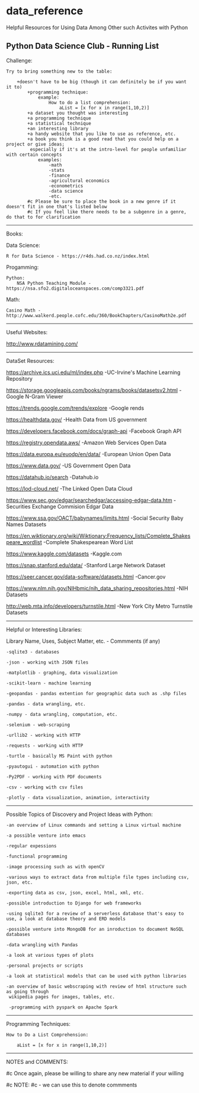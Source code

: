 # data_reference
Helpful Resources for Using Data Among Other such Activites with Python

Python Data Science Club - Running List
----------------------------------------
Challenge: 

	Try to bring something new to the table:
	
		+doesn't have to be big (though it can definitely be if you want it to)
			+programming technique:
				example:
					How to do a list comprehension:
						aList = [x for x in range(1,10,2)]
			+a dataset you thought was interesting
			+a programming technique
			+a statistical technique
			+an interesting library
			+a handy website that you like to use as reference, etc.
			+a book you think is a good read that you could help on a project or give ideas; 
			 especially if it's at the intro-level for people unfamiliar with certain concepts
			 	examples:
					-math
					-stats
					-finance
					-agricultural economics
					-econometrics
					-data science
					-etc.
			#c Please be sure to place the book in a new genre if it doesn't fit in one that's listed below
			#c If you feel like there needs to be a subgenre in a genre, do that to for clarification

----------------------------------------
Books:

Data Science:

	R for Data Science - https://r4ds.had.co.nz/index.html
	
Progamming:

	Python:
		NSA Python Teaching Module - https://nsa.sfo2.digitaloceanspaces.com/comp3321.pdf
		
Math:

	Casino Math - http://www.walkerd.people.cofc.edu/360/BookChapters/CasinoMath2e.pdf

----------------------------------------
Useful Websites:

http://www.rdatamining.com/

----------------------------------------
DataSet Resources:

https://archive.ics.uci.edu/ml/index.php 
-UC-Irvine's Machine Learning Repository

https://storage.googleapis.com/books/ngrams/books/datasetsv2.html 
-Google N-Gram Viewer

https://trends.google.com/trends/explore 
-Google rends

https://healthdata.gov/ 
-Health Data from US government

https://developers.facebook.com/docs/graph-api 
-Facebook Graph API

https://registry.opendata.aws/ 
-Amazon Web Services Open Data

https://data.europa.eu/euodp/en/data/ 
-European Union Open Data

https://www.data.gov/ 
-US Government Open Data

https://datahub.io/search 
-Datahub.io

https://lod-cloud.net/ 
-The Linked Open Data Cloud

https://www.sec.gov/edgar/searchedgar/accessing-edgar-data.htm 
-Securities Exchange Commision Edgar Data

https://www.ssa.gov/OACT/babynames/limits.html 
-Social Security Baby Names Datasets

https://en.wiktionary.org/wiki/Wiktionary:Frequency_lists/Complete_Shakespeare_wordlist 
-Complete Shakespearean Word List

https://www.kaggle.com/datasets 
-Kaggle.com

https://snap.stanford.edu/data/ 
-Stanford Large Network Dataset

https://seer.cancer.gov/data-software/datasets.html 
-Cancer.gov

https://www.nlm.nih.gov/NIHbmic/nih_data_sharing_repositories.html 
-NIH Datasets

http://web.mta.info/developers/turnstile.html 
-New York City Metro Turnstile Datasets

----------------------------------------
Helpful or Interesting Libraries:

Library Name, Uses, Subject Matter, etc. - Commments (if any)

	-sqlite3 - databases

	-json - working with JSON files

	-matplotlib - graphing, data visualization

	-scikit-learn - machine learning

	-geopandas - pandas extention for geographic data such as .shp files

	-pandas - data wrangling, etc.

	-numpy - data wrangling, computation, etc.

	-selenium - web-scraping

	-urllib2 - working with HTTP

	-requests - working with HTTP

	-turtle - basically MS Paint with python

	-pyautogui - automation with python

	-Py2PDF - working with PDF documents

	-csv - working with csv files

	-plotly - data visualization, animation, interactivity

----------------------------------------
Possible Topics of Discovery and Project Ideas with Python:

	-an overview of Linux commands and setting a Linux virtual machine

	-a possible venture into emacs

	-regular expessions

	-functional programming

	-image processing such as with openCV

	-various ways to extract data from multiple file types including csv, json, etc.

	-exporting data as csv, json, excel, html, xml, etc.

	-possible introduction to Django for web frameworks

	-using sqlite3 for a review of a serverless database that's easy to use, a look at database theory and ERD models

	-possible venture into MongoDB for an inroduction to document NoSQL databases

	-data wrangling with Pandas

	-a look at various types of plots

	-personal projects or scripts

	-a look at statistical models that can be used with python libraries

	-an overview of basic webscraping with review of html structure such as going through 
	 wikipedia pages for images, tables, etc.

	 -programming with pyspark on Apache Spark

----------------------------------------

Programming Techniques:

	How to Do a List Comprehension:

		aList = [x for x in range(1,10,2)]

----------------------------------------
NOTES and COMMENTS:

#c Once again, please be willing to share any new material if your willing

#c NOTE: #c - we can use this to denote commments
